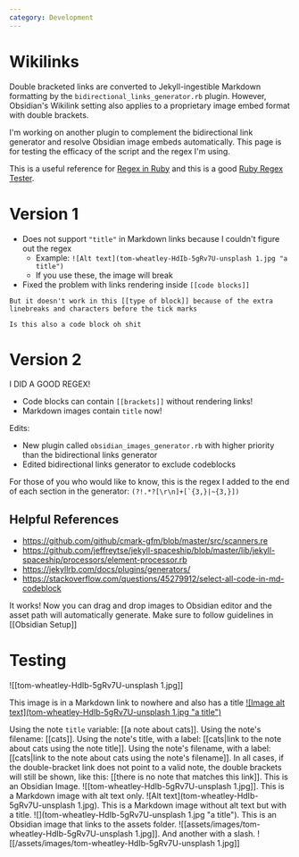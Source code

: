 ```yaml
---
category: Development
---
```


# Wikilinks
Double bracketed links are converted to Jekyll-ingestible Markdown formatting by the `bidirectional_links_generator.rb` plugin. However, Obsidian's Wikilink setting also applies to a proprietary image embed format with double brackets. 

I'm working on another plugin to complement the bidirectional link generator and resolve Obsidian image embeds automatically. This page is for testing the efficacy of the script and the regex I'm using.

This is a useful reference for [Regex in Ruby](https://ruby-doc.org/core-3.0.1/doc/regexp_rdoc.html) and this is a good [Ruby Regex Tester](https://rubular.com/).

# Version 1
- Does not support `"title"` in Markdown links because I couldn't figure out the regex
	- Example:  `![Alt text](tom-wheatley-HdIb-5gRv7U-unsplash 1.jpg "a title")`
	- If you use these, the image will break
- Fixed the problem with links rendering inside `[[code blocks]]`

```
But it doesn't work in this [[type of block]] because of the extra linebreaks and characters before the tick marks
```

~~~
Is this also a code block oh shit
~~~

# Version 2
I DID A GOOD REGEX!
- Code blocks can contain `[[brackets]]` without rendering links!
- Markdown images contain `title` now!

Edits:
- New plugin called `obsidian_images_generator.rb` with higher priority than the bidirectional links generator
- Edited bidirectional links generator to exclude codeblocks

For those of you who would like to know, this is the regex I added to the end of each section in the generator:
```(?!.*?[\r\n]+[`{3,}|~{3,}])```

## Helpful References
- https://github.com/github/cmark-gfm/blob/master/src/scanners.re
- https://github.com/jeffreytse/jekyll-spaceship/blob/master/lib/jekyll-spaceship/processors/element-processor.rb
- https://jekyllrb.com/docs/plugins/generators/
- https://stackoverflow.com/questions/45279912/select-all-code-in-md-codeblock

It works! Now you can drag and drop images to Obsidian editor and the asset path will automatically generate. Make sure to follow guidelines in [[Obsidian Setup]]

# Testing
![[tom-wheatley-HdIb-5gRv7U-unsplash 1.jpg]]

This image is in a Markdown link to nowhere and also has a title
[![Image alt text](tom-wheatley-HdIb-5gRv7U-unsplash 1.jpg "a title")](https://URL)

Using the note `title` variable: [[a note about cats]]. Using the note's filename: [[cats]]. Using the note's title, with a label: [[cats|link to the note about cats using the note title]]. Using the note's filename, with a label: [[cats|link to the note about cats using the note's filename]]. In all cases, if the double-bracket link does not point to a valid note, the double brackets will still be shown, like this: [[there is no note that matches this link]]. This is an Obsidian Image. ![[tom-wheatley-HdIb-5gRv7U-unsplash 1.jpg]]. This is a Markdown image with alt text only. ![Alt text](tom-wheatley-HdIb-5gRv7U-unsplash 1.jpg). This is a Markdown image without alt text but with a title. ![](tom-wheatley-HdIb-5gRv7U-unsplash 1.jpg "a title"). This is an Obsidian image that links to the assets folder. ![[assets/images/tom-wheatley-HdIb-5gRv7U-unsplash 1.jpg]]. And another with a slash. ![[/assets/images/tom-wheatley-HdIb-5gRv7U-unsplash 1.jpg]]